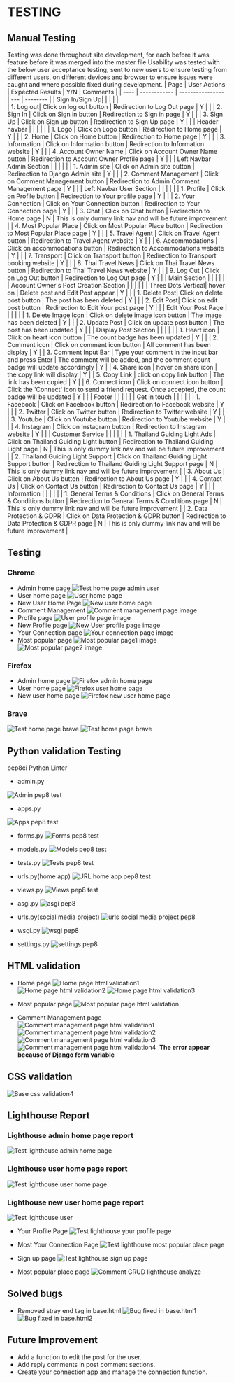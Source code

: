 # TESTING
## Manual Testing

Testing was done throughout site development, for each before it was feature before it was merged into the master file
Usability was tested with the below user acceptance testing, sent to new users to ensure testing from different users, on different devices and browser to ensure issues were caught and where possible fixed during development.
| Page | User Actions | Expected Results | Y/N | Comments |
| ---- | ------------ | ---------------- | --- | -------- |
| Sign In/Sign Up| | | |    |      
| 1. Log out| Click on log out button | Redirection to Log Out page | Y   | |
| 2. Sign In | Click on Sign in button | Redirection to Sign in page | Y   | |
| 3. Sign Up |  Click on Sign up button | Redirection to Sign Up page | Y   | |
| Header navbar |  | |    | |
| 1. Logo | Click on Logo button | Redirection to Home page | Y   | |
| 2. Home | Click on Home button | Redirection to Home page | Y   | |
| 3. Information     | Click on Information button | Redirection to Information website | Y   | |
| 4. Account Owner Name    | Click on Account Owner Name button | Redirection to Account Owner Profile page | Y   | |
| Left Navbar Admin Section |  | |    | |
| 1. Admin site     | Click on Admin site button | Redirection to Django Admin site | Y   | |
| 2. Comment Management | Click on Comment Management button | Redirection to Admin Comment Management page | Y   | |
| Left Navbar User Section |  | |    | |
| 1. Profile | Click on Profile button | Redirection to Your profile page | Y   | |
| 2. Your Connection | Click on Your Connection button | Redirection to Your Connection page | Y  | |
| 3. Chat  | Click on Chat button | Redirection to Home page | N | This is only dummy link nav and will be future improvement  |
| 4. Most Popular Place    | Click on Most Popular Place button | Redirection to Most Popular Place page | Y   | |
| 5. Travel Agent   | Click on Travel Agent button | Redirection to Travel Agent website | Y   | |
| 6. Accommodations | Click on accommodations button | Redirection to Accommodations website | Y   | |
| 7. Transport   | Click on Transport button | Redirection to Transport booking website  | Y   | |
| 8. Thai Travel News   | Click on Thai Travel News button | Redirection to Thai Travel News website | Y   | |
| 9. Log Out     | Click on Log Out button | Redirection to Log Out page | Y   | |
| Main Section |  | |    | |
| Account Owner's Post Creation Section |  | |    | |
| Three Dots Vertical| hover on | Delete post and Edit Post appear | Y   | |
| 1. Delete Post| Click on delete post button | The post has been deleted | Y   | |
| 2. Edit Post| Click on edit post button | Redirection to Edit Your post page | Y   | |
| Edit Your Post Page |  | |    | |
| 1. Delete Image Icon | Click on delete image icon  button | The image has been deleted | Y   | |
| 2. Update Post | Click on update post button | The post has been updated | Y   | |
| Display Post Section |  | |    | |
| 1. Heart icon | Click on heart icon button | The count badge has been updated | Y   | |
| 2. Comment icon | Click on comment icon button | All comment has been display | Y | 
| 3. Comment Input Bar | Type your comment in the input bar and press Enter | The comment will be added, and the comment count badge will update accordingly | Y |
| 4. Share icon | hover on share icon | the copy link will display  | Y |
| 5. Copy Link | click on copy link button | The link has been copied | Y |
| 6. Connect icon | Click on connect icon button | Click the 'Connect' icon to send a friend request. Once accepted, the count badge will be updated | Y   | |
| Footer |  | |    | |
| Get in touch |  | |    | |
| 1. Facebook | Click on Facebook button | Redirection to Facebook website | Y   | |
| 2. Twitter | Click on Twitter button | Redirection to Twitter website | Y   | |
| 3. Youtube | Click on Youtube button | Redirection to Youtube website | Y   | |
| 4. Instagram | Click on Instagram button | Redirection to Instagram website | Y   | |
| Customer Service |  | |    | |
| 1. Thailand Guiding Light Ads | Click on Thailand Guiding Light button | Redirection to  Thailand Guiding Light page | N | This is only dummy link nav and will be future improvement  |
| 2. Thailand Guiding Light Support | Click on Thailand Guiding Light Support  button | Redirection to Thailand Guiding Light Support  page | N | This is only dummy link nav and will be future improvement  |
| 3. About Us | Click on About Us button | Redirection to About Us page | Y   | |
| 4. Contact Us | Click on Contact Us button | Redirection to Contact Us page | Y   | |
| Information |  | |    | |
| 1. General Terms & Conditions | Click on General Terms & Conditions button | Redirection to General Terms & Conditions page | N | This is only dummy link nav and will be future improvement  |
| 2. Data Protection & GDPR | Click on Data Protection & GDPR button | Redirection to Data Protection & GDPR page | N | This is only dummy link nav and will be future improvement  |

## Testing
### Chrome
- Admin home page
![Test home page admin user](documentation/home-page-image1.png)
- User home page
![User home page](documentation/user-home-page.png)
- New User Home Page
![New user home page](documentation/new-user-home-page.png)
- Comment Management
![Comment management page image](documentation/admin-comment-management-page.png)
- Profile page
 ![User profile page image](documentation/user-profile-page.png)
- New Profile page
 ![New User profile page image](documentation/new-user-profile-page.png)
- Your Connection page
 ![Your connection page image](documentation/your-connection-page.png)
 - Most popular page
 ![Most popular page1 image](documentation/most-popular-page1.png)
 ![Most popular page2 image](documentation/most-popular-page2.png)
### Firefox
- Admin home page
![Firefox admin home page](documentation/firefox-admin-home-page.png)
- User home page
![Firefox user home page](documentation/firefox-user-home-page.png)
- New user home page
![Firefox new user home page](documentation/firefox-new-user-home-page1.png)




### Brave
![Test home page brave](documentation/test-brave-home-page.png)
![Test home page brave](documentation/test-brabe-home-page.png)
## Python validation Testing
pep8ci Python Linter
- admin.py

![Admin pep8 test](documentation/admin-pep8.png)
- apps.py

![Apps pep8 test](documentation/app-pep8.png)

- forms.py
![Forms pep8 test](documentation/forms-pep8.png)

- models.py
![Models pep8 test](documentation/models-pep8.png)

- tests.py
![Tests pep8 test](documentation/test-pep8.png)

- urls.py(home app)
![URL home app pep8 test](documentation/urls-home-app-pep8.png)

- views.py
![Views pep8 test](documentation/views-pep8.png)

- asgi.py
![asgi pep8](documentation/asgi-pep8.png)

- urls.py(social media project)
![urls social media project pep8](documentation/url-social-media-project-pep8.png)

- wsgi.py
![wsgi pep8](documentation/wsgi-pep8.png)

- settings.py
![settings pep8](documentation/settings-pep8.png)

## HTML validation
- Home page
![Home page html validation1](documentation/home-page-html-validation1.png)
![Home page html validation2](documentation/home-page-html-validation2.png)
![Home page html validation3](documentation/home-page-html-validation3.png)

- Most popular page
![Most popular page html validation](documentation/most-popular-page-html-validation.png)

- Comment Management page
![Comment management page html validation1](documentation/comment-crud-page-html-validation1.png)
![ Comment  management page html validation2](documentation/comment-crud-page-html-validation2.png)
![Comment  management page html validation3](documentation/comment-crud-page-html-validation3.png)
![Comment  management page html validation4](documentation/comment-crud-page-html-validation4.png)
![]()
**The error appear because of Django form variable**

## CSS validation
![Base css validation4](documentation/base-css-validation.png)
![]()
## Lighthouse Report
### Lighthouse admin home page report
![Test lighthouse admin home page](documentation/lighthouse-test-admin-home-page.png)

### Lighthouse user home page report

![Test lighthouse user home page](documentation/lighthouse-test-user-home-page.png)
### Lighthouse new user home page report

![Test lighthouse user](documentation/lighthouse-test-new-user-home-page.png)

- Your Profile Page
![Test lighthouse your profile page](documentation/lighthouse-test-your-profile-page.png)

- Most Your Connection Page
![Test lighthouse most popular place page](documentation/lighthouse-test-your-connection-page.png)
- Sign up page
![Test lighthouse sign up page](documentation/lighthouse-test-signup-page.png)

- Most popular place page
![Comment CRUD lighthouse analyze](documentation/lighthouse-test-most-popular-place-page.png)
## Solved bugs
- Removed stray end tag in base.html
![Bug fixed in base.html1](documentation/stray-end-tag-bug-fixed1.jpeg)
![Bug fixed in base.html2](documentation/stray-end-tag-bug-fixed2.jpeg)
## Future Improvement
- Add a function to edit the post for the user.
- Add reply comments in post comment sections.
- Create your connection app and manage the connection function.
